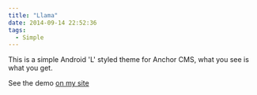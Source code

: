```yaml
---
title: "Llama"
date: 2014-09-14 22:52:36
tags: 
  - Simple
---
```


This is a simple Android 'L' styled theme for Anchor CMS, what you see is what you get.

See the demo [on my site](http://thedevshed.co.uk/)
